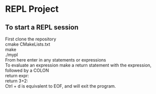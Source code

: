 # REPL Project

## To start a REPL session
First clone the repository <br>
cmake CMakeLists.txt <br>
make<br>
./mypl<br>
From here enter in any statements or expressions <br>
To evaluate an expression make a return statement with the expression, followed by a COLON <br>
return expr: <br>
return 3+2:<br>
Ctrl + d is equivalent to EOF, and will exit the program.

